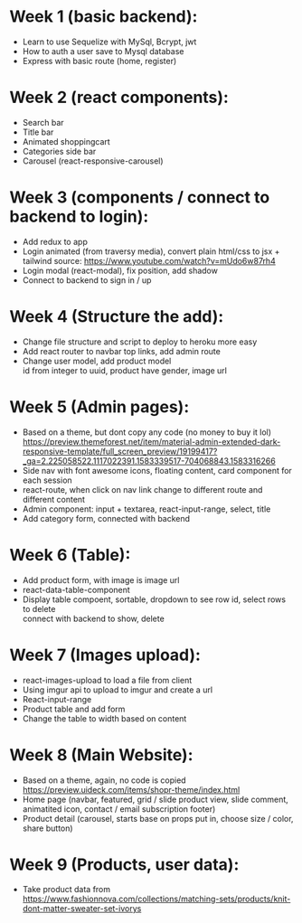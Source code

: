 # Week 1 (basic backend): 
* Learn to use Sequelize with MySql, Bcrypt, jwt
* How to auth a user save to Mysql database
* Express with basic route (home, register)
# Week 2 (react components):
* Search bar
* Title bar
* Animated shoppingcart
* Categories side bar
* Carousel (react-responsive-carousel)
# Week 3 (components / connect to backend to login):
* Add redux to app
* Login animated (from traversy media), convert plain html/css to jsx + tailwind
source: https://www.youtube.com/watch?v=mUdo6w87rh4
* Login modal (react-modal), fix position, add shadow
* Connect to backend to sign in / up
# Week 4 (Structure the add):
* Change file structure and script to deploy to heroku more easy
* Add react router to navbar top links, add admin route
* Change user model, add product model </br>
id from integer to uuid, product have gender, image url
# Week 5 (Admin pages):
* Based on a theme, but dont copy any code (no money to buy it lol) <br/>
https://preview.themeforest.net/item/material-admin-extended-dark-responsive-template/full_screen_preview/19199417?_ga=2.225058522.1117022391.1583339517-704068843.1583316266
* Side nav with font awesome icons, floating content, card component for each session
* react-route, when click on nav link change to different route and different content
* Admin component: input + textarea, react-input-range, select, title
* Add category form, connected with backend
# Week 6 (Table):
* Add product form, with image is image url
* react-data-table-component
* Display table compoent, sortable, dropdown to see row id, select rows to delete <br/>
connect with backend to show, delete
# Week 7 (Images upload):
* react-images-upload to load a file from client
* Using imgur api to upload to imgur and create a url
* React-input-range
* Product table and add form
* Change the table to width based on content
# Week 8 (Main Website):
* Based on a theme, again, no code is copied <br/>
<https://preview.uideck.com/items/shopr-theme/index.html> 
* Home page (navbar, featured, grid / slide product view, slide comment, <br/>
animatited icon, contact / email subscription footer)
* Product detail (carousel, starts base on props put in, choose size / color, share button)
# Week 9 (Products, user data):
* Take product data from https://www.fashionnova.com/collections/matching-sets/products/knit-dont-matter-sweater-set-ivorys